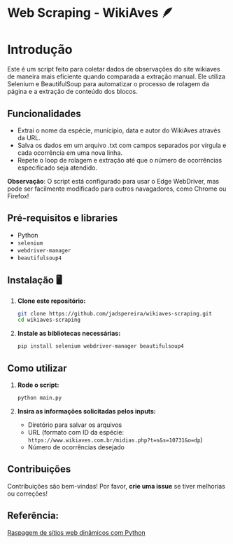 #  Web Scraping - WikiAves 🪶

# Introdução

Este é um script feito para coletar dados de observações do site wikiaves de maneira mais eficiente quando comparada a extração manual. 
Ele utiliza Selenium e BeautifulSoup para automatizar o processo de rolagem da página e a extração de conteúdo dos blocos. 

## Funcionalidades

- Extrai o nome da espécie, município, data e autor do WikiAves através da URL.
- Salva os dados em um arquivo .txt com campos separados por vírgula e cada ocorrência em uma nova linha.
- Repete o loop de rolagem e extração até que o número de ocorrências especificado seja atendido. 

**Observação**: O script está configurado para usar o Edge WebDriver, mas pode ser facilmente modificado para outros navagadores, como Chrome ou Firefox!

## Pré-requisitos e libraries

- Python
- `selenium`
- `webdriver-manager` 
- `beautifulsoup4`

## Instalação 🖥️

1. **Clone este repositório:**
    ```sh
    git clone https://github.com/jadspereira/wikiaves-scraping.git
    cd wikiaves-scraping
    ```

2. **Instale as bibliotecas necessárias:**
    ```sh
    pip install selenium webdriver-manager beautifulsoup4
    ```

## Como utilizar

1. **Rode o script:**
    ```sh
    python main.py
    ```

2. **Insira as informações solicitadas pelos inputs:**
    - Diretório para salvar os arquivos
    - URL (formato com ID da espécie: `https://www.wikiaves.com.br/midias.php?t=s&s=10731&o=dp`)
    - Número de ocorrências desejado

## Contribuições
Contribuições são bem-vindas! Por favor, **crie uma issue** se tiver melhorias ou correções!


## Referência: 
[Raspagem de sítios web dinâmicos com Python](https://brightdata.com.br/blog/procedimentos/scrape-dynamic-websites-python)



